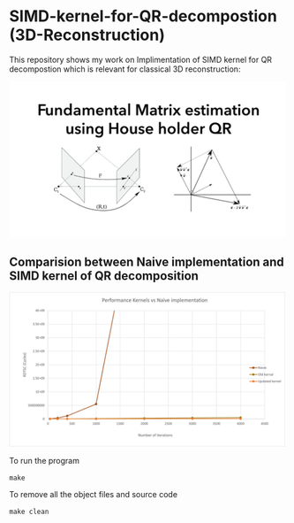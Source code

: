 # SIMD-kernel-for-QR-decompostion  (3D-Reconstruction)

This repository shows my work on Implimentation of SIMD kernel for QR decompostion which is relevant for classical 3D reconstruction: 

<img src="https://github.com/vishnumh/SIMD-kernel-for-QR-decompostion---3D-Reconstruction/blob/master/front%20image.png" width="500">

## Comparision between Naive implementation and SIMD kernel of QR decomposition
<img src="https://github.com/vishnumh/SIMD-kernel-for-QR-decompostion---3D-Reconstruction/blob/master/results.png" width="500">

To run the program
```
make
```
To remove all the object files and source code
```
make clean
```
